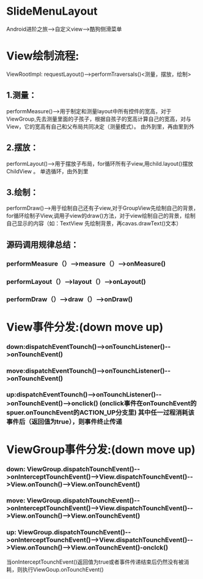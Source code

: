 # SlideMenuLayout
Android进阶之旅-->自定义view-->酷狗侧滑菜单
# View绘制流程:
ViewRootImpl: requestLayout()-->performTraversals()<测量，摆放，绘制>
## 1.测量：
performMeasure()-->用于制定和测量layout中所有控件的宽高，对于ViewGroup,先去测量里面的子孩子，根据自孩子的宽高计算自己的宽高，对与View，它的宽高有自己和父布局共同决定（测量模式）。 由外到里，再由里到外

## 2.摆放：
performLayout()-->用于摆放子布局，for循环所有子view,用child.layout()摆放ChildView 。 单选循环，由外到里

## 3.绘制：
performDraw()-->用于绘制自己还有子view,对于GroupView先绘制自己的背景，for循环绘制子View,调用子view的draw()方法，对于view绘制自己的背景，绘制自己显示的内容（如：TextView 先绘制背景，再cavas.drawText()文本）



## 源码调用规律总结：
### performMeasure（）-->measure（）-->onMeasure()
### performLayout（）-->layout（）-->onLayout()
### performDraw（）-->draw（）-->onDraw()

# View事件分发:(down move up)
### down:dispatchEventTounch()-->onTounchListener()-->onTounchEvent()
### move:dispatchEventTounch()-->onTounchListener()-->onTounchEvent()
### up:dispatchEventTounch()-->onTounchListener()-->onTounchEvent()-->onclick() (onclick事件在onTounchEvent的spuer.onTounchEvent的ACTION_UP分支里) 其中任一过程消耗该事件后（返回值为true），则事件终止传递
 
 # ViewGroup事件分发:(down move up)
 ### down: ViewGroup.dispatchTounchEvent()-->onInterceptTounchEvent()-->View.dispatchTounchEvent()-->View.onTounch()-->View.onTounchEvent()
 ### move: ViewGroup.dispatchTounchEvent()-->onInterceptTounchEvent()-->View.dispatchTounchEvent()-->View.onTounch()-->View.onTounchEvent()
 ### up: ViewGroup.dispatchTounchEvent()-->onInterceptTounchEvent()-->View.dispatchTounchEvent()-->View.onTounch()-->View.onTounchEvent()-onclck()
当onInterceptTounchEvent()返回值为true或者事件传递结束后仍然没有被消耗，则执行ViewGoup.onTounchEvent()
